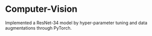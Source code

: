 # Computer-Vision
Implemented a ResNet-34 model by hyper-parameter tuning and data augmentations through PyTorch.
